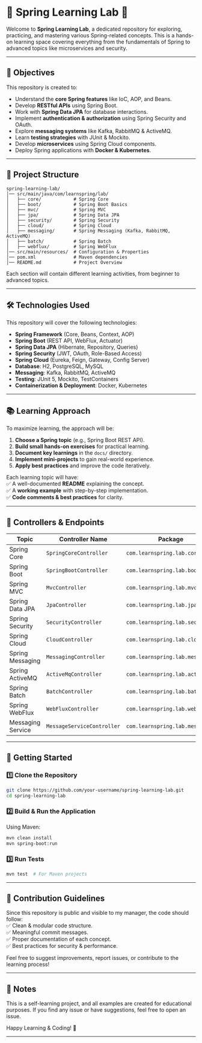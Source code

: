 # 🌱 Spring Learning Lab 🚀  

Welcome to **Spring Learning Lab**, a dedicated repository for exploring, practicing, and mastering various Spring-related concepts. This is a hands-on learning space covering everything from the fundamentals of Spring to advanced topics like microservices and security.  

---

## 📌 Objectives  
This repository is created to:  
- Understand the **core Spring features** like IoC, AOP, and Beans.  
- Develop **RESTful APIs** using Spring Boot.  
- Work with **Spring Data JPA** for database interactions.  
- Implement **authentication & authorization** using Spring Security and OAuth.  
- Explore **messaging systems** like Kafka, RabbitMQ & ActiveMQ.  
- Learn **testing strategies** with JUnit & Mockito.  
- Develop **microservices** using Spring Cloud components.  
- Deploy Spring applications with **Docker & Kubernetes**.  

---

## 🏧 Project Structure  
```
spring-learning-lab/
│── src/main/java/com/learnspring/lab/
│   ├── core/            # Spring Core
│   ├── boot/            # Spring Boot Basics
│   ├── mvc/             # Spring MVC
│   ├── jpa/             # Spring Data JPA
│   ├── security/        # Spring Security
│   ├── cloud/           # Spring Cloud
│   ├── messaging/       # Spring Messaging (Kafka, RabbitMQ, ActiveMQ)
│   ├── batch/           # Spring Batch
│   ├── webflux/         # Spring WebFlux
│── src/main/resources/  # Configuration & Properties
│── pom.xml              # Maven dependencies
│── README.md            # Project Overview
```

Each section will contain different learning activities, from beginner to advanced topics.  

---

## 🛠 Technologies Used  
This repository will cover the following technologies:  
- **Spring Framework** (Core, Beans, Context, AOP)  
- **Spring Boot** (REST API, WebFlux, Actuator)  
- **Spring Data JPA** (Hibernate, Repository, Queries)  
- **Spring Security** (JWT, OAuth, Role-Based Access)  
- **Spring Cloud** (Eureka, Feign, Gateway, Config Server)  
- **Database**: H2, PostgreSQL, MySQL  
- **Messaging**: Kafka, RabbitMQ, ActiveMQ  
- **Testing**: JUnit 5, Mockito, TestContainers  
- **Containerization & Deployment**: Docker, Kubernetes  

---

## 📚 Learning Approach  
To maximize learning, the approach will be:  
1. **Choose a Spring topic** (e.g., Spring Boot REST API).  
2. **Build small hands-on exercises** for practical learning.  
3. **Document key learnings** in the `docs/` directory.  
4. **Implement mini-projects** to gain real-world experience.  
5. **Apply best practices** and improve the code iteratively.  

Each learning topic will have:  
✅ A well-documented **README** explaining the concept.  
✅ A **working example** with step-by-step implementation.  
✅ **Code comments & best practices** for clarity.  

---

## 🚀 Controllers & Endpoints  

| Topic               | Controller Name           | Package                        | Endpoint   |
|---------------------|--------------------------|--------------------------------|------------|
| Spring Core        | `SpringCoreController`    | `com.learnspring.lab.core`    | `/core`    |
| Spring Boot        | `SpringBootController`   | `com.learnspring.lab.boot`    | `/boot`    |
| Spring MVC         | `MvcController`          | `com.learnspring.lab.mvc`     | `/mvc`     |
| Spring Data JPA    | `JpaController`          | `com.learnspring.lab.jpa`     | `/jpa`     |
| Spring Security    | `SecurityController`     | `com.learnspring.lab.security` | `/security` |
| Spring Cloud       | `CloudController`        | `com.learnspring.lab.cloud`   | `/cloud`   |
| Spring Messaging   | `MessagingController`    | `com.learnspring.lab.messaging` | `/messaging` |
| Spring ActiveMQ    | `ActiveMqController`     | `com.learnspring.lab.activemq` | `/activemq` |
| Spring Batch       | `BatchController`        | `com.learnspring.lab.batch`   | `/batch`   |
| Spring WebFlux     | `WebFluxController`      | `com.learnspring.lab.webflux` | `/webflux` |
| Messaging Service  | `MessageServiceController` | `com.learnspring.lab.messaging` | `/message-service` |

---

## 🚀 Getting Started  
### 1️⃣ Clone the Repository  
```sh
git clone https://github.com/your-username/spring-learning-lab.git
cd spring-learning-lab
```

### 2️⃣ Build & Run the Application  
Using Maven:  
```sh
mvn clean install
mvn spring-boot:run
```

### 3️⃣ Run Tests  
```sh
mvn test  # For Maven projects
```
---

## 📌 Contribution Guidelines  
Since this repository is public and visible to my manager, the code should follow:  
✅ Clean & modular code structure.  
✅ Meaningful commit messages.  
✅ Proper documentation of each concept.  
✅ Best practices for security & performance.  

Feel free to suggest improvements, report issues, or contribute to the learning process!  

---

## 📄 Notes  
This is a self-learning project, and all examples are created for educational purposes. If you find any issue or have suggestions, feel free to open an issue.  

Happy Learning & Coding! 🚀  

---
